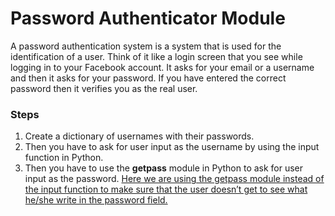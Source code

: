 # Password Authenticator Module
A password authentication system is a system that is used for the identification of a user. Think of it like a login screen that you see while logging in to your Facebook account. It asks for your email or a username and then it asks for your password. If you have entered the correct password then it verifies you as the real user.  

### Steps
1. Create a dictionary of usernames with their passwords.
2. Then you have to ask for user input as the username by using the input function in Python.
3. Then you have to use the **getpass** module in Python to ask for user input as the password. <ins>Here we are using the getpass module instead of the input function to make sure that the user doesn’t get to see what he/she write in the password field.  </ins>
